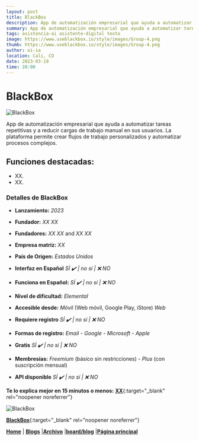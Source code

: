 ```yaml
---
layout: post
title: BlackBox
description: App de automatización empresarial que ayuda a automatizar tareas repetitivas y a reducir cargas de trabajo manual en sus usuarios.
summary: App de automatización empresarial que ayuda a automatizar tareas repetitivas y a reducir cargas de trabajo manual en sus usuarios. La plataforma permite crear flujos de trabajo personalizados y automatizar procesos complejos.
tags: asistencia-ai asistente-digital texto
image: https://www.useblackbox.io/style/images/Group-4.png
thumb: https://www.useblackbox.io/style/images/Group-4.png
author: oi-ia
location: Cali, CO
date: 2023-03-19
time: 20:00
---
```


# BlackBox

![BlackBox](https://www.useblackbox.io/style/images/Group-4.png)

App de automatización empresarial que ayuda a automatizar tareas repetitivas y a reducir cargas de trabajo manual en sus usuarios. La plataforma permite crear flujos de trabajo personalizados y automatizar procesos complejos.

## Funciones destacadas:

- XX.
- XX.

### Detalles de BlackBox

- **Lanzamiento:**
  _2023_

- **Fundador:**
  _XX XX_
- **Fundadores:**
  _XX XX_ and _XX XX_

- **Empresa matriz:**
  _XX_

- **País de Origen:**
  _Estados Unidos_

- **Interfaz en Español**
  _SÍ ✔️ | no_
  _sí | ❌ NO_

- **Funciona en Español:**
  _SÍ ✔️ | no_
  _sí | ❌ NO_

- **Nivel de dificultad:**
  _Elemental_

- **Accesible desde:**
  _Móvil_ (Web móvil, Google Play, iStore)
  _Web_

- **Requiere registro**
  _SÍ ✔️ | no_
  _sí | ❌ NO_

- **Formas de registro:**
  _Email_ - _Google_ - _Microsoft_ - _Apple_

- **Gratis**
  _SÍ ✔️ | no_
  _sí | ❌ NO_

- **Membresías:**
  _Freemium_ (básico sin restricciones) - _Plus_ (con suscripción mensual)

- **API disponible**
  _SÍ ✔️ | no_
  _sí | ❌ NO_

**Te lo explica mejor en 15 minutos o menos:**
[**XX**](https://www.youtube.com/watch?v=xx){:target="\_blank" rel="noopener noreferrer"}

![BlackBox](https://www.useblackbox.io/style/images/Group-4.png)

[**BlackBox**](https://www.useblackbox.io/){:target="\_blank" rel="noopener noreferrer"}

[**Home**](https://lucfreelance.github.io/board/) | [**Blogs**](https://oportunidadesilimitadas.com/blogs/_site/index.html) |[**Archivo**](https://lucfreelance.github.io/board/archive/) |[**board/blog**](https://lucfreelance.github.io/board/blog/) |[**Página principal**](https://oportunidadesilimitadas.com)

